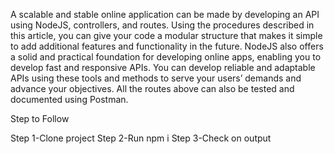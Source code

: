 A scalable and stable online application can be made by developing an API using NodeJS, controllers, and routes. Using the procedures described in this article, you can give your code a modular structure that makes it simple to add additional features and functionality in the future. NodeJS also offers a solid and practical foundation for developing online apps, enabling you to develop fast and responsive APIs. You can develop reliable and adaptable APIs using these tools and methods to serve your users’ demands and advance your objectives. All the routes above can also be tested and documented using Postman.

Step to Follow

Step 1-Clone project
Step 2-Run npm i
Step 3-Check on output

